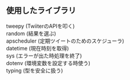 ## 使用したライブラリ  
tweepy (TwiiterのAPIを叩く)  
random (結果を選ぶ)  
apscheduler (定期ツイートのためのスケジューラ)  
datetime (現在時刻を取得)  
sys (エラーが出た時処理を終了)  
dotenv (環境変数を設定する時使う)  
typing (型を安全に扱う)  
